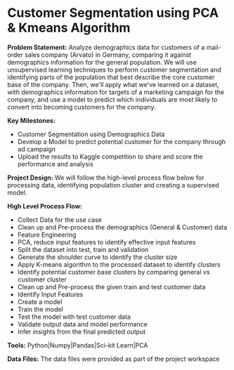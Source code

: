 # Customer Segmentation using PCA & Kmeans Algorithm
**Problem Statement:** Analyze demographics data for customers of a mail-order sales company (Arvato) in Germany, comparing it against demographics information for the general population. We will use unsupervised learning techniques to perform customer segmentation and identifying parts of the population that best describe the core customer base of the company. Then, we'll apply what we've learned on a dataset, with demographics information for targets of a marketing campaign for the company, and use a model to predict which individuals are most likely to convert into becoming customers for the company.

**Key Milestones:**
-	Customer Segmentation using Demographics Data
-	Develop a Model to predict potential customer for the company through ad campaign
-	Upload the results to Kaggle competition to share and score the performance and analysis


**Project Design:** We will follow the high-level process flow below for processing data, identifying population cluster and creating a supervised model.

**High Level Process Flow:**
-	Collect Data for the use case
-	Clean up and Pre-process the demographics (General & Customer) data
-	Feature Engineering
-	PCA, reduce input features to identify effective input features
-	Split the dataset into test, train and validation
-	Generate the shoulder curve to identify the cluster size
-	Apply K-means algorithm to the processed dataset to identify clusters
-	Identify potential customer base clusters by comparing general vs customer cluster
-	Clean up and Pre-process the given train and test customer data 
-	Identify Input Features
-	Create a model
-	Train the model
-	Test the model with test customer data
-	Validate output data and model performance
-	Infer insights from the final predicted output 
 
 **Tools:** Python|Numpy|Pandas|Sci-kit Learn|PCA

**Data Files:** The data files were provided as part of the project workspace

